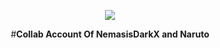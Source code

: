 <div align="center">

![](https://media.giphy.com/media/ClvmvXv4WJ07u30A0G/giphy.gif)
  
#**Collab Account Of NemasisDarkX and Naruto**
